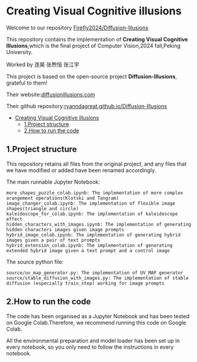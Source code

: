 # Creating Visual Cognitive illusions

Welcome to our repository [Firefly2024/Diffusion-Illusions](https://github.com/Firefly2024/Diffusion-Illusions)

This repository contains the implementation of **Creating Visual Cognitive Illusions**,which is the final project of Computer Vision,2024 fall,Peking University.

Worked by 连昊 张煦恒 张江宇

This project is based on the open-source project **Diffusion-Illusions**, grateful to them!

Their website:[diffusionillusions.com](https://diffusionillusions.com)

Their github repository:[ryanndagreat.github.io/Diffusion-Illusions](https://ryanndagreat.github.io/Diffusion-Illusions)
 
- [Creating Visual Cognitive illusions](#creating-visual-cognitive-illusions)
  - [1.Project structure](#1project-structure)
  - [2.How to run the code](#2how-to-run-the-code)
 
## 1.Project structure

This repository retains all files from the original project, and any files that we have modified or added have been renamed accordingly. 

The main runnable Jupyter Notebook:

    more_shapes_puzzle_colab.ipynb: The implementation of more complex arangement operations(Klotski and Tangram)
    image_changer_colab.ipynb: The implementation of flexible image shapes(triangle and circle)
    kaleidoscope_for_colab.ipynb: The implementation of kaleidoscope effect
    hidden_characters_with_images.ipynb: The implementation of generating hidden characters images given image prompts
    hybrid_image_colab.ipynb: The implementation of generating hybrid images given a pair of text prompts
    hybrid_extension_colab.ipynb: The implementation of generating extended hybrid image given a text prompt and a control image

The source python file:

    source/uv_map_generator.py: The implementation of UV_MAP generator
    source/stable_diffusion_with_images.py: The implementation of stable diffusion (especially train_step) working for image prompts

## 2.How to run the code

The code has been organised as a Jupyter Notebook and has been tested on Google Colab.Therefore, we recommend running this code on Google Colab.

All the environmental preparation and model loader has been set up in every notebook, so you only need to follow the instructions in every notebook.